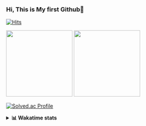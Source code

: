 ### Hi, This is My first Github👋
[![Hits](https://hits.seeyoufarm.com/api/count/incr/badge.svg?url=https%3A%2F%2Fgithub.com%2FJonghyun-Park1027&count_bg=%2379C83D&title_bg=%23555555&icon=&icon_color=%23E7E7E7&title=hits&edge_flat=false)](https://hits.seeyoufarm.com)
<br>


<p>
  <img height="180em" src="https://github-readme-stats-eight-rho-29.vercel.app/api?username=Jonghyun-Park1027&show_icons=true&include_all_commits=true&bg_color=30,e96443,904e95&title_color=fff&text_color=fff">
  <img height="180em" src="https://github-readme-stats-eight-rho-29.vercel.app/api/top-langs/?username=Jonghyun-Park1027&layout=compact&bg_color=30,e96443,904e95&title_color=fff&text_color=fff">


[![Solved.ac Profile](http://mazassumnida.wtf/api/v2/generate_badge?boj=ppjjhh1027)](https://solved.ac/ppjjhh1027/)

</p>
<details>
<summary><b>📊 Wakatime stats</b><br></summary>
<div>
<hr/>



<!--START_SECTION:waka-->
![Code Time](http://img.shields.io/badge/Code%20Time-1%2C275%20hrs%2023%20mins-blue)

![Profile Views](http://img.shields.io/badge/Profile%20Views-0-blue)

**🐱 My GitHub Data** 

> 📦 159.8 kB Used in GitHub's Storage 
 > 
> 🏆 57 Contributions in the Year 2025
 > 
> 🚫 Not Opted to Hire
 > 
> 📜 10 Public Repositories 
 > 
> 🔑 10 Private Repositories 
 > 
**I'm an Early 🐤** 

```text
🌞 Morning                64 commits          █████░░░░░░░░░░░░░░░░░░░░   19.10 % 
🌆 Daytime                167 commits         ████████████░░░░░░░░░░░░░   49.85 % 
🌃 Evening                91 commits          ███████░░░░░░░░░░░░░░░░░░   27.16 % 
🌙 Night                  13 commits          █░░░░░░░░░░░░░░░░░░░░░░░░   03.88 % 
```
📅 **I'm Most Productive on Friday** 

```text
Monday                   54 commits          ████░░░░░░░░░░░░░░░░░░░░░   16.12 % 
Tuesday                  49 commits          ████░░░░░░░░░░░░░░░░░░░░░   14.63 % 
Wednesday                25 commits          ██░░░░░░░░░░░░░░░░░░░░░░░   07.46 % 
Thursday                 37 commits          ███░░░░░░░░░░░░░░░░░░░░░░   11.04 % 
Friday                   74 commits          ██████░░░░░░░░░░░░░░░░░░░   22.09 % 
Saturday                 39 commits          ███░░░░░░░░░░░░░░░░░░░░░░   11.64 % 
Sunday                   57 commits          ████░░░░░░░░░░░░░░░░░░░░░   17.01 % 
```


📊 **This Week I Spent My Time On** 

```text
🕑︎ Time Zone: Asia/Seoul

💬 Programming Languages: 
Python                   36 hrs 24 mins      █████████████████████████   99.96 % 
Other                    0 secs              ░░░░░░░░░░░░░░░░░░░░░░░░░   00.01 % 
TOML                     0 secs              ░░░░░░░░░░░░░░░░░░░░░░░░░   00.01 % 
JSON                     0 secs              ░░░░░░░░░░░░░░░░░░░░░░░░░   00.01 % 
Text                     0 secs              ░░░░░░░░░░░░░░░░░░░░░░░░░   00.00 % 

🔥 Editors: 
Cursor                   36 hrs 25 mins      █████████████████████████   100.00 % 

🐱‍💻 Projects: 
arbitrage                33 hrs 13 mins      ███████████████████████░░   91.21 % 
arbitrage-main           3 hrs 12 mins       ██░░░░░░░░░░░░░░░░░░░░░░░   08.79 % 

💻 Operating System: 
Mac                      33 hrs 13 mins      ███████████████████████░░   91.21 % 
Windows                  3 hrs 12 mins       ██░░░░░░░░░░░░░░░░░░░░░░░   08.79 % 
```

**I Mostly Code in Jupyter Notebook** 

```text
Jupyter Notebook         10 repos            ███████████████░░░░░░░░░░   58.82 % 
C++                      3 repos             ████░░░░░░░░░░░░░░░░░░░░░   17.65 % 
TypeScript               2 repos             ███░░░░░░░░░░░░░░░░░░░░░░   11.76 % 
Dart                     1 repo              █░░░░░░░░░░░░░░░░░░░░░░░░   05.88 % 
Python                   1 repo              █░░░░░░░░░░░░░░░░░░░░░░░░   05.88 % 
```




 Last Updated on 20/10/2025 18:49:14 UTC
<!--END_SECTION:waka-->
</details>




